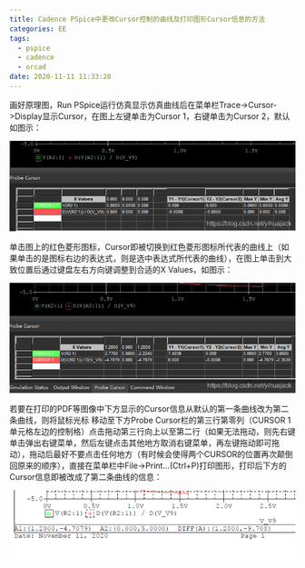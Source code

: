 ```yaml
---
title: Cadence PSpice中更改Cursor控制的曲线及打印图形Cursor信息的方法
categories: EE
tags:
  - pspice
  - cadence
  - orcad
date: 2020-11-11 11:33:28
---
```


画好原理图，Run PSpice运行仿真显示仿真曲线后在菜单栏Trace->Cursor->Display显示Cursor，在图上左键单击为Cursor 1，右键单击为Cursor 2，默认如图示：

![img](2020-11/20201111110447360.png)

单击图上的红色菱形图标，Cursor即被切换到红色菱形图标所代表的曲线上（如果单击的是图标右边的表达式，则是选中表达式所代表的曲线），在图上单击到大致位置后通过键盘左右方向键调整到合适的X Values，如图示：

![img](2020-11/20201111110716727.png)

若要在打印的PDF等图像中下方显示的Cursor信息从默认的第一条曲线改为第二条曲线，则将鼠标光标 移动至下方Probe Cursor栏的第三行第零列（CURSOR 1单元格左边的控制格）点击拖动第三行向上以至第二行（如果无法拖动，则先右键单击弹出右键菜单，然后左键点击其他地方取消右键菜单，再左键拖动即可拖动），拖动后最好不要点击任何地方（有时候会使得两个CURSOR的位置再次颠倒回原来的顺序），直接在菜单栏中File->Print...(Ctrl+P)打印图形，打印后下方的Cursor信息即被改成了第二条曲线的信息：

![img](2020-11/20201111111704838.png)